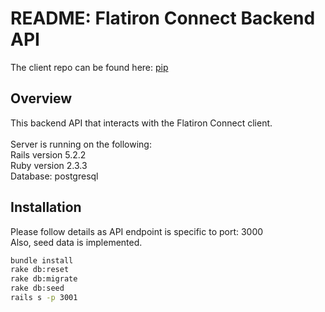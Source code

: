 # README: Flatiron Connect Backend API

The client repo can be found here: [pip](https://github.com/asc5025/flatiron-connect-v0-client)

## Overview
This backend API that interacts with the Flatiron Connect client. <br /> <br />
Server is running on the following: <br />
Rails version 5.2.2 <br />
Ruby version 2.3.3 <br />
Database: postgresql <br />

## Installation
Please follow details as API endpoint is specific to port: 3000 <br />
Also, seed data is implemented.

```bash
bundle install
rake db:reset
rake db:migrate
rake db:seed
rails s -p 3001
```
